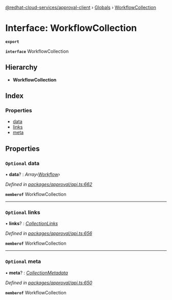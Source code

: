 [@redhat-cloud-services/approval-client](../README.md) › [Globals](../globals.md) › [WorkflowCollection](workflowcollection.md)

# Interface: WorkflowCollection

**`export`** 

**`interface`** WorkflowCollection

## Hierarchy

* **WorkflowCollection**

## Index

### Properties

* [data](workflowcollection.md#optional-data)
* [links](workflowcollection.md#optional-links)
* [meta](workflowcollection.md#optional-meta)

## Properties

### `Optional` data

• **data**? : *Array‹[Workflow](workflow.md)›*

*Defined in [packages/approval/api.ts:662](https://github.com/RedHatInsights/javascript-clients/blob/master/packages/approval/api.ts#L662)*

**`memberof`** WorkflowCollection

___

### `Optional` links

• **links**? : *[CollectionLinks](collectionlinks.md)*

*Defined in [packages/approval/api.ts:656](https://github.com/RedHatInsights/javascript-clients/blob/master/packages/approval/api.ts#L656)*

**`memberof`** WorkflowCollection

___

### `Optional` meta

• **meta**? : *[CollectionMetadata](collectionmetadata.md)*

*Defined in [packages/approval/api.ts:650](https://github.com/RedHatInsights/javascript-clients/blob/master/packages/approval/api.ts#L650)*

**`memberof`** WorkflowCollection
